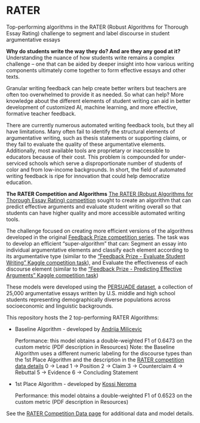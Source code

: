 # RATER
Top-performing algorithms in the RATER (Robust Algorithms for Thorough Essay Rating) challenge to segment and label discourse in student argumentative essays

**Why do students write the way they do? And are they any good at it?**
Understanding the nuance of how students write remains a complex challenge – one that can be aided by deeper insight into how various writing components ultimately come together to form effective essays and other texts.

Granular writing feedback can help create better writers but teachers are often too overwhelmed to provide it as needed. So what can help? More knowledge about the different elements of student writing can aid in better development of customized AI, machine learning, and more effective, formative teacher feedback.

There are currently numerous automated writing feedback tools, but they all have limitations. Many often fail to identify the structural elements of argumentative writing, such as thesis statements or supporting claims, or they fail to evaluate the quality of these argumentative elements. Additionally, most available tools are proprietary or inaccessible to educators because of their cost. This problem is compounded for under-serviced schools which serve a disproportionate number of students of color and from low-income backgrounds. In short, the field of automated writing feedback is ripe for innovation that could help democratize education.


**The RATER Competition and Algorithms**
[The RATER (Robust Algorithms for Thorough Essay Rating) competition](https://the-learning-agency.com/robust-algorithms-for-thorough-essay-rating/overview/) sought to create an algorithm that can predict effective arguments and evaluate student writing overall so that students can have higher quality and more accessible automated writing tools. 

The challenge focused on creating more efficient versions of the algorithms developed in the original [Feedback Prize competition series](https://www.kaggle.com/competitions/feedback-prize-2021). The task was to develop an efficient “super-algorithm” that can:
Segment an essay into individual argumentative elements and classify each element according to its argumentative type (similar to the [“Feedback Prize - Evaluate Student Writing” Kaggle competition task](https://www.kaggle.com/competitions/feedback-prize-2021)), and
Evaluate the effectiveness of each discourse element (similar to the [“Feedback Prize - Predicting Effective Arguments” Kaggle competition task](https://www.kaggle.com/c/feedback-prize-effectiveness))

These models were developed using the [PERSUADE dataset](https://www.kaggle.com/datasets/julesking/tla-lab-persuade-dataset), a collection of 25,000 argumentative essays written by U.S. middle and high school students representing demographically diverse populations across socioeconomic and linguistic backgrounds.

This repository hosts the 2 top-performing RATER Algorithms:
* Baseline Algorithm - developed by [Andrija Milicevic](https://github.com/CroDoc)

    Performance: this model obtains a double-weighted F1 of 0.6473 on the custom metric (PDF description in Resources)
    Note: the Baseline Algorithm uses a different numeric labeling for the discourse types than the 1st Place Algorithm and the description in the [RATER competition data details](https://the-learning-agency.com/robust-algorithms-for-thorough-essay-rating/data/)
      0 -> Lead
      1 -> Position
      2 -> Claim
      3 -> Counterclaim
      4 -> Rebuttal
      5 -> Evidence
      6 -> Concluding Statement

* 1st Place Algorithm - developed by [Kossi Neroma](https://github.com/neroksi)

    Performance: this model obtains a double-weighted F1 of 0.6523 on the custom metric (PDF description in Resources)

See the [RATER Competition Data page](https://the-learning-agency.com/robust-algorithms-for-thorough-essay-rating/data/) for additional data and model details.
